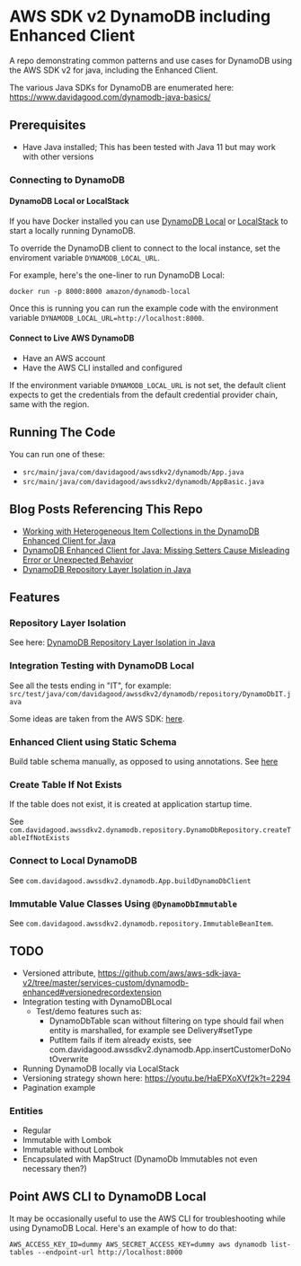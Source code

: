 # AWS SDK v2 DynamoDB including Enhanced Client

A repo demonstrating common patterns and use cases for DynamoDB using the AWS SDK v2 for java, including the Enhanced Client.

The various Java SDKs for DynamoDB are enumerated here: https://www.davidagood.com/dynamodb-java-basics/


## Prerequisites

- Have Java installed; This has been tested with Java 11 but may work with other versions

### Connecting to DynamoDB

#### DynamoDB Local or LocalStack

If you have Docker installed you can use 
[DynamoDB Local](https://docs.aws.amazon.com/amazondynamodb/latest/developerguide/DynamoDBLocal.html) 
or [LocalStack](https://localstack.cloud/) to start a locally running DynamoDB.

To override the DynamoDB client to connect to the local instance, set the enviroment variable 
`DYNAMODB_LOCAL_URL`.

For example, here's the one-liner to run DynamoDB Local:

```shell
docker run -p 8000:8000 amazon/dynamodb-local
```

Once this is running you can run the example code with the environment variable 
`DYNAMODB_LOCAL_URL=http://localhost:8000`.

#### Connect to Live AWS DynamoDB

- Have an AWS account
- Have the AWS CLI installed and configured

If the environment variable `DYNAMODB_LOCAL_URL` is not set, the default client expects 
to get the credentials from the default credential provider chain, 
same with the region.

## Running The Code

You can run one of these: 

- `src/main/java/com/davidagood/awssdkv2/dynamodb/App.java`
- `src/main/java/com/davidagood/awssdkv2/dynamodb/AppBasic.java`

## Blog Posts Referencing This Repo

- [Working with Heterogeneous Item Collections in the DynamoDB Enhanced Client for Java](https://davidagood.com/dynamodb-enhanced-client-java-heterogeneous-item-collections/)
- [DynamoDB Enhanced Client for Java: Missing Setters Cause Misleading Error or Unexpected Behavior](https://davidagood.com/dynamodb-enhanced-client-java-missing-setters/)
- [DynamoDB Repository Layer Isolation in Java](https://davidagood.com/dynamodb-repository-layer-isolation-in-java/)

## Features

### Repository Layer Isolation

See here: [DynamoDB Repository Layer Isolation in Java](https://davidagood.com/dynamodb-repository-layer-isolation-in-java/)

### Integration Testing with DynamoDB Local

See all the tests ending in "IT", for example:
`src/test/java/com/davidagood/awssdkv2/dynamodb/repository/DynamoDbIT.java`

Some ideas are taken from the AWS SDK:
[here](https://github.com/aws/aws-sdk-java-v2/blob/93269d4c0416d0f72e086774265847d6af0d54ec/services-custom/dynamodb-enhanced/src/test/java/software/amazon/awssdk/extensions/dynamodb/mappingclient/functionaltests/LocalDynamoDb.java).

### Enhanced Client using Static Schema

Build table schema manually, as opposed to using annotations. 
See [here](https://github.com/aws/aws-sdk-java-v2/tree/master/services-custom/dynamodb-enhanced#initialization)

### Create Table If Not Exists

If the table does not exist, it is created at application startup time.

See `com.davidagood.awssdkv2.dynamodb.repository.DynamoDbRepository.createTableIfNotExists`

### Connect to Local DynamoDB

See `com.davidagood.awssdkv2.dynamodb.App.buildDynamoDbClient`

### Immutable Value Classes Using `@DynamoDbImmutable`

See `com.davidagood.awssdkv2.dynamodb.repository.ImmutableBeanItem`.

## TODO

- Versioned attribute, https://github.com/aws/aws-sdk-java-v2/tree/master/services-custom/dynamodb-enhanced#versionedrecordextension
- Integration testing with DynamoDBLocal
  - Test/demo features such as:
    - DynamoDbTable scan without filtering on type should fail when entity is marshalled, for example see Delivery#setType
    - PutItem fails if item already exists, see com.davidagood.awssdkv2.dynamodb.App.insertCustomerDoNotOverwrite
- Running DynamoDB locally via LocalStack
- Versioning strategy shown here: https://youtu.be/HaEPXoXVf2k?t=2294
- Pagination example

### Entities

- Regular
- Immutable with Lombok
- Immutable without Lombok
- Encapsulated with MapStruct (DynamoDb Immutables not even necessary then?)

## Point AWS CLI to DynamoDB Local

It may be occasionally useful to use the AWS CLI for troubleshooting while using DynamoDB Local. 
Here's an example of how to do that: 

`AWS_ACCESS_KEY_ID=dummy AWS_SECRET_ACCESS_KEY=dummy aws dynamodb list-tables --endpoint-url http://localhost:8000`
